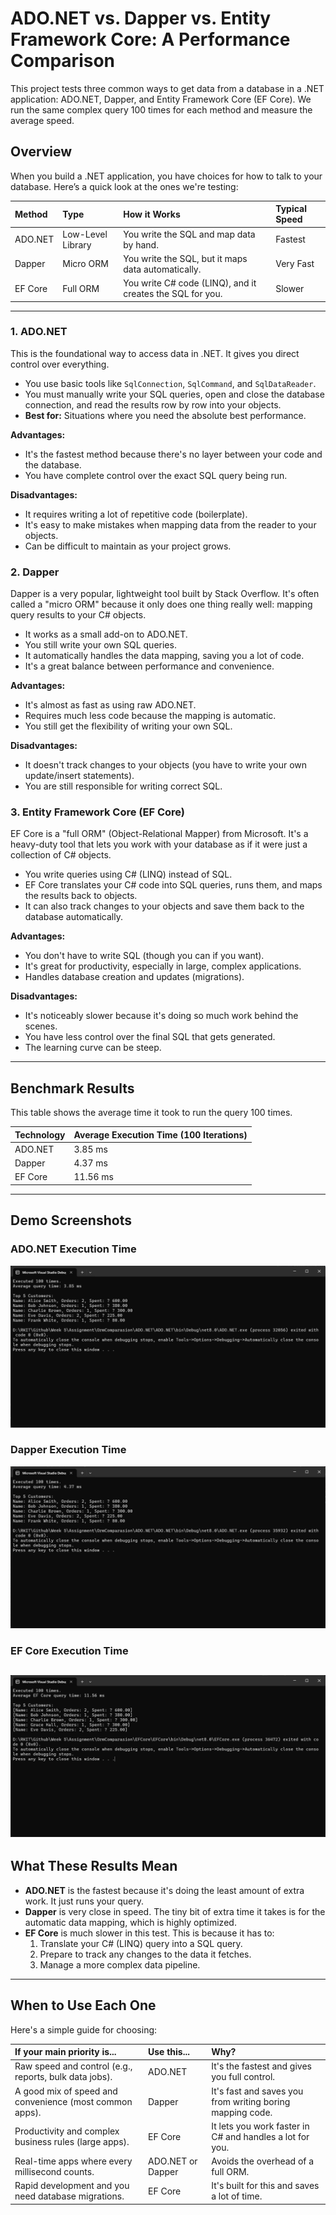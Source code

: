 # ADO.NET vs. Dapper vs. Entity Framework Core: A Performance Comparison

This project tests three common ways to get data from a database in a .NET application: ADO.NET, Dapper, and Entity Framework Core (EF Core). We run the same complex query 100 times for each method and measure the average speed.

## Overview

When you build a .NET application, you have choices for how to talk to your database. Here’s a quick look at the ones we're testing:

| Method | Type | How it Works | Typical Speed |
| :--- | :--- | :--- | :--- |
| ADO.NET | Low-Level Library | You write the SQL and map data by hand. | Fastest |
| Dapper | Micro ORM | You write the SQL, but it maps data automatically. | Very Fast |
| EF Core | Full ORM | You write C# code (LINQ), and it creates the SQL for you. | Slower |

---



### 1. ADO.NET

This is the foundational way to access data in .NET. It gives you direct control over everything.

* You use basic tools like `SqlConnection`, `SqlCommand`, and `SqlDataReader`.
* You must manually write your SQL queries, open and close the database connection, and read the results row by row into your objects.
* **Best for:** Situations where you need the absolute best performance.

**Advantages:**

* It's the fastest method because there's no layer between your code and the database.
* You have complete control over the exact SQL query being run.

**Disadvantages:**

* It requires writing a lot of repetitive code (boilerplate).
* It's easy to make mistakes when mapping data from the reader to your objects.
* Can be difficult to maintain as your project grows.

### 2. Dapper

Dapper is a very popular, lightweight tool built by Stack Overflow. It's often called a "micro ORM" because it only does one thing really well: mapping query results to your C# objects.

* It works as a small add-on to ADO.NET.
* You still write your own SQL queries.
* It automatically handles the data mapping, saving you a lot of code.
* It's a great balance between performance and convenience.

**Advantages:**

* It's almost as fast as using raw ADO.NET.
* Requires much less code because the mapping is automatic.
* You still get the flexibility of writing your own SQL.

**Disadvantages:**

* It doesn't track changes to your objects (you have to write your own update/insert statements).
* You are still responsible for writing correct SQL.

### 3. Entity Framework Core (EF Core)

EF Core is a "full ORM" (Object-Relational Mapper) from Microsoft. It's a heavy-duty tool that lets you work with your database as if it were just a collection of C# objects.

* You write queries using C# (LINQ) instead of SQL.
* EF Core translates your C# code into SQL queries, runs them, and maps the results back to objects.
* It can also track changes to your objects and save them back to the database automatically.

**Advantages:**

* You don't have to write SQL (though you can if you want).
* It's great for productivity, especially in large, complex applications.
* Handles database creation and updates (migrations).

**Disadvantages:**

* It's noticeably slower because it's doing so much work behind the scenes.
* You have less control over the final SQL that gets generated.
* The learning curve can be steep.

---

## Benchmark Results

This table shows the average time it took to run the query 100 times.

| Technology | Average Execution Time (100 Iterations) |
| :--- | :--- |
| ADO.NET | 3.85 ms |
| Dapper | 4.37 ms |
| EF Core | 11.56 ms |

---

## Demo Screenshots

### ADO.NET Execution Time

![ADO.NET Result](screenshots/ado_net_result.png)

### Dapper Execution Time

![Dapper Result](screenshots/dapper_result.png)

### EF Core Execution Time

![EF Core Result](screenshots/efcore_result.png)
---

## What These Results Mean

* **ADO.NET** is the fastest because it's doing the least amount of extra work. It just runs your query.
* **Dapper** is very close in speed. The tiny bit of extra time it takes is for the automatic data mapping, which is highly optimized.
* **EF Core** is much slower in this test. This is because it has to:
    1. Translate your C# (LINQ) query into a SQL query.
    2. Prepare to track any changes to the data it fetches.
    3. Manage a more complex data pipeline.

---

## When to Use Each One

Here's a simple guide for choosing:

| If your main priority is... | Use this... | Why? |
| :--- | :--- | :--- |
| Raw speed and control (e.g., reports, bulk data jobs). | ADO.NET | It's the fastest and gives you full control. |
| A good mix of speed and convenience (most common apps). | Dapper | It's fast and saves you from writing boring mapping code. |
| Productivity and complex business rules (large apps). | EF Core | It lets you work faster in C# and handles a lot for you. |
| Real-time apps where every millisecond counts. | ADO.NET or Dapper | Avoids the overhead of a full ORM. |
| Rapid development and you need database migrations. | EF Core | It's built for this and saves a lot of time. |
